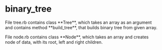 # binary_tree

<p>File tree.rb contains class **Tree**, which takes an array as an argument and contains method **build_tree**, that
builds binary tree from given array.</p>

<p>File node.rb contains class **Node**, which takes an array and creates node of data, with its root, left and right children.</p>
